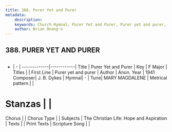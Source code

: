 ```yaml
---
title: 388. Purer Yet and Purer
metadata:
    description: 
    keywords: Church Hymnal, Purer Yet and Purer, Purer yet and purer, 
    author: Brian Onang'o
---
```



## 388. PURER YET AND PURER

```txt

```

- |   -  |
-------------|------------|
Title | Purer Yet and Purer |
Key | F Major |
Titles |  |
First Line | Purer yet and purer |
Author | Anon.
Year | 1941
Composer| J. B. Dykes |
Hymnal|  - |
Tune| MARY MAGDALENE |
Metrical pattern | |
# Stanzas |  |
Chorus |  |
Chorus Type |  |
Subjects | The Christian Life: Hope and Aspiration |
Texts |  |
Print Texts | 
Scripture Song |  |
  
